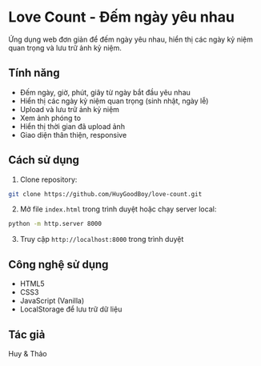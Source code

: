 # Love Count - Đếm ngày yêu nhau

Ứng dụng web đơn giản để đếm ngày yêu nhau, hiển thị các ngày kỷ niệm quan trọng và lưu trữ ảnh kỷ niệm.

## Tính năng

- Đếm ngày, giờ, phút, giây từ ngày bắt đầu yêu nhau
- Hiển thị các ngày kỷ niệm quan trọng (sinh nhật, ngày lễ)
- Upload và lưu trữ ảnh kỷ niệm
- Xem ảnh phóng to
- Hiển thị thời gian đã upload ảnh
- Giao diện thân thiện, responsive

## Cách sử dụng

1. Clone repository:
```bash
git clone https://github.com/HuyGoodBoy/love-count.git
```

2. Mở file `index.html` trong trình duyệt hoặc chạy server local:
```bash
python -m http.server 8000
```

3. Truy cập `http://localhost:8000` trong trình duyệt

## Công nghệ sử dụng

- HTML5
- CSS3
- JavaScript (Vanilla)
- LocalStorage để lưu trữ dữ liệu

## Tác giả

Huy & Thảo 